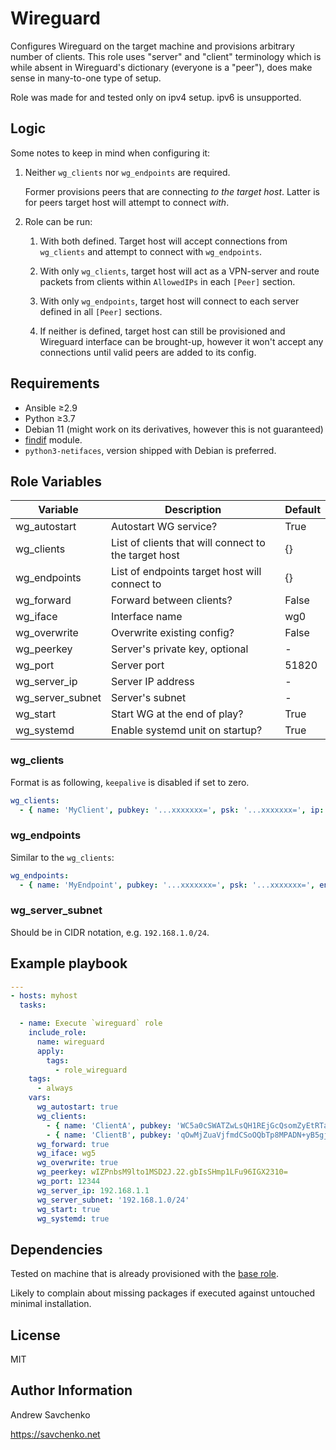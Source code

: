 # Wireguard
Configures Wireguard on the target machine and provisions arbitrary number of clients. This role uses "server" and "client" terminology which is while absent in Wireguard's dictionary (everyone is a "peer"), does make sense in many-to-one type of setup.

Role was made for and tested only on ipv4 setup. ipv6 is unsupported.

## Logic

Some notes to keep in mind when configuring it:

1. Neither `wg_clients` nor `wg_endpoints` are required.

   Former provisions peers that are connecting _to the target host_.
   Latter is for peers target host will attempt to connect _with_.

1. Role can be run:

    1. With both defined. Target host will accept connections from `wg_clients` and attempt to connect with `wg_endpoints`.

    1. With only `wg_clients`, target host will act as a VPN-server and route packets from clients within `AllowedIPs` in each `[Peer]` section.

    1. With only `wg_endpoints`, target host will connect to each server defined in all `[Peer]` sections.

    1. If neither is defined, target host can still be provisioned and Wireguard interface can be brought-up, however it won't accept any connections until valid peers are added to its config.

## Requirements

- Ansible ≥2.9
- Python ≥3.7
- Debian 11 (might work on its derivatives, however this is not guaranteed)
- [findif](https://github.com/savchenko/ansible-findif) module.
- `python3-netifaces`, version shipped with Debian is preferred.


## Role Variables
| Variable         | Description                                          | Default |
|------------------|------------------------------------------------------|---------|
| wg_autostart     | Autostart WG service?                                | True    |
| wg_clients       | List of clients that will connect to the target host | {}      |
| wg_endpoints     | List of endpoints target host will connect to        | {}      |
| wg_forward       | Forward between clients?                             | False   |
| wg_iface         | Interface name                                       | wg0     |
| wg_overwrite     | Overwrite existing config?                           | False   |
| wg_peerkey       | Server's private key, optional                       | -       |
| wg_port          | Server port                                          | 51820   |
| wg_server_ip     | Server IP address                                    | -       |
| wg_server_subnet | Server's subnet                                      | -       |
| wg_start         | Start WG at the end of play?                         | True    |
| wg_systemd       | Enable systemd unit on startup?                      | True    |


### wg_clients
Format is as following, `keepalive` is disabled if set to zero.
```yaml
wg_clients:
  - { name: 'MyClient', pubkey: '...xxxxxxx=', psk: '...xxxxxxx=', ip: '1.1.1.1', keepalive: '25' }
```


### wg_endpoints
Similar to the `wg_clients`:
```yaml
wg_endpoints:
  - { name: 'MyEndpoint', pubkey: '...xxxxxxx=', psk: '...xxxxxxx=', endpoint: '10.0.0.1:1234', keepalive: '25', allowedips: '10.0.0.0/24' }
```


### wg_server_subnet
Should be in CIDR notation, e.g. `192.168.1.0/24`.


## Example playbook
```yaml
---
- hosts: myhost
  tasks:

  - name: Execute `wireguard` role
    include_role:
      name: wireguard
      apply:
        tags:
          - role_wireguard
    tags:
      - always
    vars:
      wg_autostart: true
      wg_clients:
        - { name: 'ClientA', pubkey: 'WC5a0cSWATZwLsQH1REjGcQsomZyEtRTaAqyRK20emY=', psk: 'yKsg+u7zY9N5rjgR3YE6cSu90aFBpxEPA3uKzK9vJc0=', ip: '192.168.1.20', keepalive: '0' }
        - { name: 'ClientB', pubkey: 'qOwMjZuaVjfmdCSoOQbTp8MPADN+yB5gjRAmddA7jUM=', psk: 'Fo1UMMLxbyPiYwrJ/vE7tqPa66gblskjIc5xyQPsXgg=', ip: '192.168.1.30', keepalive: '33' }
      wg_forward: true
      wg_iface: wg5
      wg_overwrite: true
      wg_peerkey: wIZPnbsM9lto1MSD2J.22.gbIsSHmp1LFu96IGX2310=
      wg_port: 12344
      wg_server_ip: 192.168.1.1
      wg_server_subnet: '192.168.1.0/24'
      wg_start: true
      wg_systemd: true
```


## Dependencies
Tested on machine that is already provisioned with the [base role](https://github.com/savchenko/debian/blob/bullseye/roles/base/README.md).

Likely to complain about missing packages if executed against untouched minimal installation.


## License
MIT


## Author Information
Andrew Savchenko

https://savchenko.net
